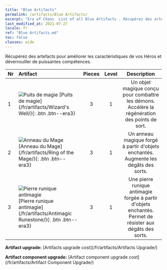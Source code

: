 ```yaml
---
title: "Blue Artifacts"
permalink: /artifacts/Blue Artifacts/
excerpt: "Era of Chaos  List of all Blue Artifacts . Récupérez des artefacts pour améliorer les caractéristiques de vos Héros et déverrouiller de puissantes compétences."
last_modified_at: 2021-07-27
locale: fr
ref: "Blue Artifacts.md"
toc: false
classes: wide
---
```


  Récupérez des artefacts pour améliorer les caractéristiques de vos Héros et déverrouiller de puissantes compétences.

  |  Nr  |    Artifact    | Pieces |  Level | Description   |
  |:-----|:---------------|:------:|:------:|:--------------:|
  | 1   | ![Puits de magie](/images/t/icon_artifact_21.png) [Puits de magie](/fr/artifacts/Wizard's Well/){: .btn .btn--era3} | 3 | 1 | Un objet magique conçu pour combattre les démons. Accélère la régénération des points de sort. |
  | 2   | ![Anneau du Mage](/images/t/icon_artifact_22.png) [Anneau du Mage](/fr/artifacts/Ring of the Mage/){: .btn .btn--era3} | 3 | 1 | Un anneau magique forgé à partir d'objets enchantés. Augmente les dégâts des sorts. |
  | 3   | ![Pierre runique antimagie](/images/t/icon_artifact_23.png) [Pierre runique antimagie](/fr/artifacts/Antimagic Runestone/){: .btn .btn--era3} | 3 | 1 | Une pierre runique antimagie forgée à partir d'objets enchantés. Permet de résister aux dégâts des sorts. |


  **Artifact upgrade:** [Artifacts upgrade cost](/fr/artifacts/Artifacts Upgrade/)

 **Artifact component upgrade:** [Artifact component upgrade cost](/fr/artifacts/Artifact Component Upgrade/)

